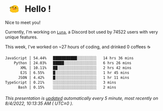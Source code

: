 <h1>   <img src="./spoinky.gif" style="vertical-align:middle;" width="30px">   Hello ! </h1>

Nice to meet you!

Currently, I'm working on <a href='https://github.com/Asgarrrr/Luna'>`Luna`</a>, a Discord bot used by 74522 users with very unique features.

This week, I've worked on ~27 hours of coding, and drinked 0 coffees ☕

```
JavaScript │ 54.44%   ███████████░░░░░░░░░   14 hrs 36 mins
    Python │ 24.03%   █████░░░░░░░░░░░░░░░   6 hrs 26 mins
       XML │ 10.11%   ██░░░░░░░░░░░░░░░░░░   2 hrs 42 mins
       EJS │ 6.55%    █░░░░░░░░░░░░░░░░░░░   1 hr 45 mins
      JSON │ 4.42%    █░░░░░░░░░░░░░░░░░░░   1 hr 11 mins
TypeScript │ 0.21%    ░░░░░░░░░░░░░░░░░░░░   3 mins
      Bash │ 0.15%    ░░░░░░░░░░░░░░░░░░░░   2 mins
```

###### This presentation is [updated](https://github.com/Asgarrrr) automatically every 5 minute, most recently on 8/4/2022, 10:13:35 AM ( UTC±0 ).